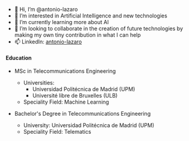 - 👋 Hi, I’m @antonio-lazaro
- 👀 I’m interested in Artificial Intelligence and new technologies
- 🌱 I’m currently learning more about AI
- 💞️ I’m looking to collaborate in the creation of future technologies by making my own tiny contribution in what I can help
- 📫 LinkedIn: [antonio-lazaro](https://www.linkedin.com/in/antonio-lazaro/)

#### Education

- MSc in Telecommunications Engineering
  - Universities:
      - Universidad Politécnica de Madrid (UPM)
      - Université libre de Bruxelles (ULB)
  - Speciality Field: Machine Learning

- Bachelor's Degree in Telecommunications Engineering
  - University: Universidad Politécnica de Madrid (UPM)
  - Speciality Field: Telematics
